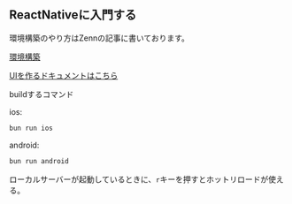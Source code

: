 ## ReactNativeに入門する

環境構築のやり方はZennの記事に書いております。

[環境構築](https://zenn.dev/joo_hashi/articles/3188d17ab33a88)

[UIを作るドキュメントはこちら](https://reactnative.dev/docs/components-and-apis)

buildするコマンド

ios:
```bash
bun run ios
```

android:
```bash
bun run android
```

ローカルサーバーが起動しているときに、`r`キーを押すとホットリロードが使える。